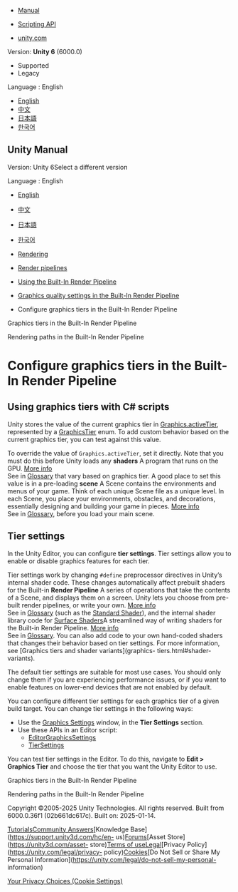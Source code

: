 [](https://docs.unity3d.com)

  * [Manual](../Manual/index.html)
  * [Scripting API](../ScriptReference/index.html)

  * [unity.com](https://unity.com/)

Version: **Unity 6** (6000.0)

  * Supported
  * Legacy

Language : English

  * [English](/Manual/graphics-tiers-customize.html)
  * [中文](/cn/current/Manual/graphics-tiers-customize.html)
  * [日本語](/ja/current/Manual/graphics-tiers-customize.html)
  * [한국어](/kr/current/Manual/graphics-tiers-customize.html)

[](https://docs.unity3d.com)

## Unity Manual

Version: Unity 6Select a different version

Language : English

  * [English](/Manual/graphics-tiers-customize.html)
  * [中文](/cn/current/Manual/graphics-tiers-customize.html)
  * [日本語](/ja/current/Manual/graphics-tiers-customize.html)
  * [한국어](/kr/current/Manual/graphics-tiers-customize.html)

  * [Rendering](rendering-and-post-processing.html)
  * [Render pipelines](render-pipelines.html)
  * [Using the Built-In Render Pipeline](built-in-render-pipeline.html)
  * [Graphics quality settings in the Built-In Render Pipeline](built-in-graphics-quality-settings.html)
  * Configure graphics tiers in the Built-In Render Pipeline

[](graphics-tiers.html)

Graphics tiers in the Built-In Render Pipeline

[](built-in-rendering-paths.html)

Rendering paths in the Built-In Render Pipeline

# Configure graphics tiers in the Built-In Render Pipeline

## Using graphics tiers with C# scripts

Unity stores the value of the current graphics tier in
[Graphics.activeTier](../ScriptReference/Graphics-activeTier.html),
represented by a
[GraphicsTier](../ScriptReference/Rendering.GraphicsTier.html) enum. To add
custom behavior based on the current graphics tier, you can test against this
value.

To override the value of `Graphics.activeTier`, set it directly. Note that you
must do this before Unity loads any **shaders** A program that runs on the
GPU. [More info](Shaders.html)  
See in [Glossary](Glossary.html#Shader) that vary based on graphics tier. A
good place to set this value is in a pre-loading **scene** A Scene contains
the environments and menus of your game. Think of each unique Scene file as a
unique level. In each Scene, you place your environments, obstacles, and
decorations, essentially designing and building your game in pieces. [More
info](CreatingScenes.html)  
See in [Glossary](Glossary.html#Scene), before you load your main scene.

## Tier settings

In the Unity Editor, you can configure **tier settings**. Tier settings allow
you to enable or disable graphics features for each tier.

Tier settings work by changing `#define` preprocessor directives in Unity’s
internal shader code. These changes automatically affect prebuilt shaders for
the Built-in **Render Pipeline** A series of operations that take the contents
of a Scene, and displays them on a screen. Unity lets you choose from pre-
built render pipelines, or write your own. [More info](render-pipelines.html)  
See in [Glossary](Glossary.html#Renderpipeline) (such as the [Standard
Shader](shader-StandardShader.html)), and the internal shader library code for
[Surface Shaders](SL-SurfaceShaders.html)A streamlined way of writing shaders
for the Built-in Render Pipeline. [More info](SL-SurfaceShaders.html)  
See in [Glossary](Glossary.html#SurfaceShader). You can also add code to your
own hand-coded shaders that changes their behavior based on tier settings. For
more information, see [Graphics tiers and shader variants](graphics-
tiers.html#shader-variants).

The default tier settings are suitable for most use cases. You should only
change them if you are experiencing performance issues, or if you want to
enable features on lower-end devices that are not enabled by default.

You can configure different tier settings for each graphics tier of a given
build target. You can change tier settings in the following ways:

  * Use the [Graphics Settings](class-GraphicsSettings.html) window, in the **Tier Settings** section.
  * Use these APIs in an Editor script: 
    * [EditorGraphicsSettings](../ScriptReference/Rendering.EditorGraphicsSettings.html)
    * [TierSettings](../ScriptReference/Rendering.TierSettings.html)

You can test tier settings in the Editor. To do this, navigate to **Edit >
Graphics Tier** and choose the tier that you want the Unity Editor to use.

[](graphics-tiers.html)

Graphics tiers in the Built-In Render Pipeline

[](built-in-rendering-paths.html)

Rendering paths in the Built-In Render Pipeline

Copyright ©2005-2025 Unity Technologies. All rights reserved. Built from
6000.0.36f1 (02b661dc617c). Built on: 2025-01-14.

[Tutorials](https://learn.unity.com/)[Community
Answers](https://answers.unity3d.com)[Knowledge
Base](https://support.unity3d.com/hc/en-
us)[Forums](https://forum.unity3d.com)[Asset Store](https://unity3d.com/asset-
store)[Terms of
use](https://docs.unity3d.com/Manual/TermsOfUse.html)[Legal](https://unity.com/legal)[Privacy
Policy](https://unity.com/legal/privacy-
policy)[Cookies](https://unity.com/legal/cookie-policy)[Do Not Sell or Share
My Personal Information](https://unity.com/legal/do-not-sell-my-personal-
information)

[Your Privacy Choices (Cookie Settings)](javascript:void\(0\);)

